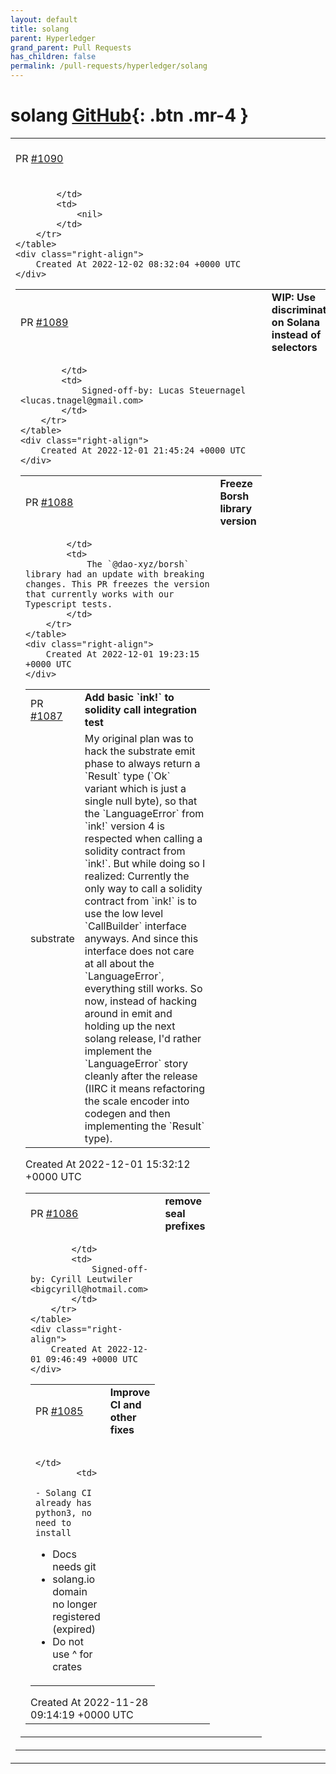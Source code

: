 ```yaml
---
layout: default
title: solang
parent: Hyperledger
grand_parent: Pull Requests
has_children: false
permalink: /pull-requests/hyperledger/solang
---
```


# solang <span class="fs-3 right-align">[GitHub](https://github.com/hyperledger/solang){: .btn .mr-4 }</span>


<div>
    <table>
        <tr>
            <td>
                PR <a href="https://github.com/hyperledger/solang/pull/1090" class=".btn">#1090</a>
            </td>
            <td>
                <b>
                    Release v0.2 TBD
                </b>
            </td>
        </tr>
        <tr>
            <td>
                
            </td>
            <td>
                <nil>
            </td>
        </tr>
    </table>
    <div class="right-align">
        Created At 2022-12-02 08:32:04 +0000 UTC
    </div>
</div>

<div>
    <table>
        <tr>
            <td>
                PR <a href="https://github.com/hyperledger/solang/pull/1089" class=".btn">#1089</a>
            </td>
            <td>
                <b>
                    WIP: Use discriminators on Solana instead of selectors
                </b>
            </td>
        </tr>
        <tr>
            <td>
                
            </td>
            <td>
                Signed-off-by: Lucas Steuernagel <lucas.tnagel@gmail.com>
            </td>
        </tr>
    </table>
    <div class="right-align">
        Created At 2022-12-01 21:45:24 +0000 UTC
    </div>
</div>

<div>
    <table>
        <tr>
            <td>
                PR <a href="https://github.com/hyperledger/solang/pull/1088" class=".btn">#1088</a>
            </td>
            <td>
                <b>
                    Freeze Borsh library version
                </b>
            </td>
        </tr>
        <tr>
            <td>
                
            </td>
            <td>
                The `@dao-xyz/borsh` library had an update with breaking changes. This PR freezes the version that currently works with our Typescript tests.
            </td>
        </tr>
    </table>
    <div class="right-align">
        Created At 2022-12-01 19:23:15 +0000 UTC
    </div>
</div>

<div>
    <table>
        <tr>
            <td>
                PR <a href="https://github.com/hyperledger/solang/pull/1087" class=".btn">#1087</a>
            </td>
            <td>
                <b>
                    Add basic `ink!` to solidity call integration test
                </b>
            </td>
        </tr>
        <tr>
            <td>
                <span class="chip">substrate</span>
            </td>
            <td>
                My original plan was to hack the substrate emit phase to always return a `Result` type (`Ok` variant which is just a single null byte), so that the `LanguageError` from `ink!` version 4 is respected when calling a solidity contract from `ink!`. But while doing so I realized: Currently the only way to call a solidity contract from `ink!` is to use the low level `CallBuilder` interface anyways. And since this interface does not care at all about the `LanguageError`, everything still works. So now, instead of hacking around in emit and holding up the next solang release, I'd rather implement the `LanguageError` story cleanly after the release (IIRC it means refactoring the scale encoder into codegen and then implementing the `Result` type).
            </td>
        </tr>
    </table>
    <div class="right-align">
        Created At 2022-12-01 15:32:12 +0000 UTC
    </div>
</div>

<div>
    <table>
        <tr>
            <td>
                PR <a href="https://github.com/hyperledger/solang/pull/1086" class=".btn">#1086</a>
            </td>
            <td>
                <b>
                    remove seal prefixes
                </b>
            </td>
        </tr>
        <tr>
            <td>
                
            </td>
            <td>
                Signed-off-by: Cyrill Leutwiler <bigcyrill@hotmail.com>
            </td>
        </tr>
    </table>
    <div class="right-align">
        Created At 2022-12-01 09:46:49 +0000 UTC
    </div>
</div>

<div>
    <table>
        <tr>
            <td>
                PR <a href="https://github.com/hyperledger/solang/pull/1085" class=".btn">#1085</a>
            </td>
            <td>
                <b>
                    Improve CI and other fixes
                </b>
            </td>
        </tr>
        <tr>
            <td>
                
            </td>
            <td>
                - Solang CI already has python3, no need to install
- Docs needs git
- solang.io domain no longer registered (expired)
- Do not use ^ for crates
            </td>
        </tr>
    </table>
    <div class="right-align">
        Created At 2022-11-28 09:14:19 +0000 UTC
    </div>
</div>

